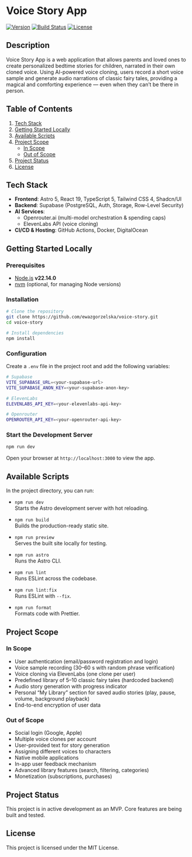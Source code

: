 # Voice Story App

[![Version](https://img.shields.io/badge/version-0.0.1-blue.svg)]()
[![Build Status](https://img.shields.io/badge/build-passing-brightgreen.svg)]()
[![License](https://img.shields.io/badge/license-TBD-lightgrey.svg)]()

## Description

Voice Story App is a web application that allows parents and loved ones to create personalized bedtime stories for children, narrated in their own cloned voice. Using AI-powered voice cloning, users record a short voice sample and generate audio narrations of classic fairy tales, providing a magical and comforting experience — even when they can’t be there in person.

## Table of Contents

1. [Tech Stack](#tech-stack)  
2. [Getting Started Locally](#getting-started-locally)  
3. [Available Scripts](#available-scripts)  
4. [Project Scope](#project-scope)  
   - [In Scope](#in-scope)  
   - [Out of Scope](#out-of-scope)  
5. [Project Status](#project-status)  
6. [License](#license)  

## Tech Stack

- **Frontend**: Astro 5, React 19, TypeScript 5, Tailwind CSS 4, Shadcn/UI  
- **Backend**: Supabase (PostgreSQL, Auth, Storage, Row-Level Security)  
- **AI Services**:  
  - Openrouter.ai (multi-model orchestration & spending caps)  
  - ElevenLabs API (voice cloning)  
- **CI/CD & Hosting**: GitHub Actions, Docker, DigitalOcean  

## Getting Started Locally

### Prerequisites

- [Node.js](https://nodejs.org/) **v22.14.0**  
- [nvm](https://github.com/nvm-sh/nvm) (optional, for managing Node versions)

### Installation

```bash
# Clone the repository
git clone https://github.com/ewazgorzelska/voice-story.git
cd voice-story

# Install dependencies
npm install
```

### Configuration

Create a `.env` file in the project root and add the following variables:

```bash
# Supabase
VITE_SUPABASE_URL=<your-supabase-url>
VITE_SUPABASE_ANON_KEY=<your-supabase-anon-key>

# ElevenLabs
ELEVENLABS_API_KEY=<your-elevenlabs-api-key>

# Openrouter
OPENROUTER_API_KEY=<your-openrouter-api-key>
```

### Start the Development Server

```bash
npm run dev
```

Open your browser at `http://localhost:3000` to view the app.

## Available Scripts

In the project directory, you can run:

- `npm run dev`  
  Starts the Astro development server with hot reloading.

- `npm run build`  
  Builds the production-ready static site.

- `npm run preview`  
  Serves the built site locally for testing.

- `npm run astro`  
  Runs the Astro CLI.

- `npm run lint`  
  Runs ESLint across the codebase.

- `npm run lint:fix`  
  Runs ESLint with `--fix`.

- `npm run format`  
  Formats code with Prettier.

## Project Scope

### In Scope

- User authentication (email/password registration and login)  
- Voice sample recording (30–60 s with random phrase verification)  
- Voice cloning via ElevenLabs (one clone per user)  
- Predefined library of 5–10 classic fairy tales (hardcoded backend)  
- Audio story generation with progress indicator  
- Personal “My Library” section for saved audio stories (play, pause, volume, background playback)  
- End-to-end encryption of user data  

### Out of Scope

- Social login (Google, Apple)  
- Multiple voice clones per account  
- User-provided text for story generation  
- Assigning different voices to characters  
- Native mobile applications  
- In-app user feedback mechanism  
- Advanced library features (search, filtering, categories)  
- Monetization (subscriptions, purchases)  

## Project Status

This project is in active development as an MVP. Core features are being built and tested.

## License

This project is licensed under the MIT License.